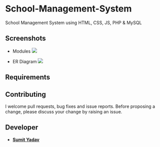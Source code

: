 # School-Management-System
School Management System using HTML, CSS, JS, PHP &amp; MySQL


## Screenshots 
* Modules
        <img src="https://github.com/sumiie24/School-Management-System/blob/master/screenshots%20and%20docs/modules.PNG" />

* ER Diagram
        <img src="https://github.com/sumiie24/School-Management-System/blob/master/screenshots%20and%20docs/SMSERDiagram.jpg" />


## Requirements


## Contributing
I welcome pull requests, bug fixes and issue reports. Before proposing a change, please discuss your change by raising an issue.


## Developer 
* **[Sumit Yadav](https://www.linkedin.com/in/sumiie24/)**



